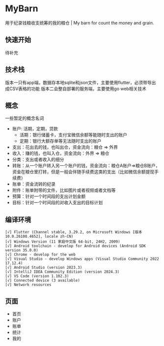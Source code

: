 # MyBarn

用于纪录钱粮收支统筹的我的粮仓
|
My barn for count the money and grain.

## 快速开始

待补充

## 技术栈
版本一只有app端，数据存本地sqlite和json文件，主要使用flutter，必须带导出成CSV表格的功能
版本二会整自部署的服务端，主要使用go web相关技术

## 概念
一些暂定的概念名词
- 账户: 活期，定期，贷款
  - 活期：银行储蓄卡，支付宝微信余额等能随时支出的账户
  - 定期：银行大额存单等无法随时支出的账户
- 支出：花出去的钱，也叫出仓，资金流向：粮仓 => 外界
- 收入：赚的钱，也叫入仓，资金流向：外界 => 粮仓
- 分类：支出或者收入的细分
- 转账：从一个账户转入另一个账户的钱，资金流向：粮仓A账户=>粮仓B账户，资金在粮仓里打转，但是一般会伴随手续费这类的支出（比如微信余额提现手续费）
- 账单：资金流转的纪录
- 附件：账单附带的文件，比如图片或者视频或者文档等
- 预算：针对一个时间段的支出计划金额
- 目标：针对一个时间段的对收入支出的目标计划



## 编译环境
```text
[√] Flutter (Channel stable, 3.29.2, on Microsoft Windows [版本 10.0.26100.4652], locale zh-CN)
[√] Windows Version (11 家庭中文版 64-bit, 24H2, 2009)
[√] Android toolchain - develop for Android devices (Android SDK version 35.0.0)
[√] Chrome - develop for the web
[√] Visual Studio - develop Windows apps (Visual Studio Community 2022 17.12.4)
[√] Android Studio (version 2023.3)
[√] IntelliJ IDEA Community Edition (version 2024.3)
[√] VS Code (version 1.102.3)
[√] Connected device (3 available)
[√] Network resources
```
## 页面

- 首页
- 账户
- 账单
- 统计
- 我的
